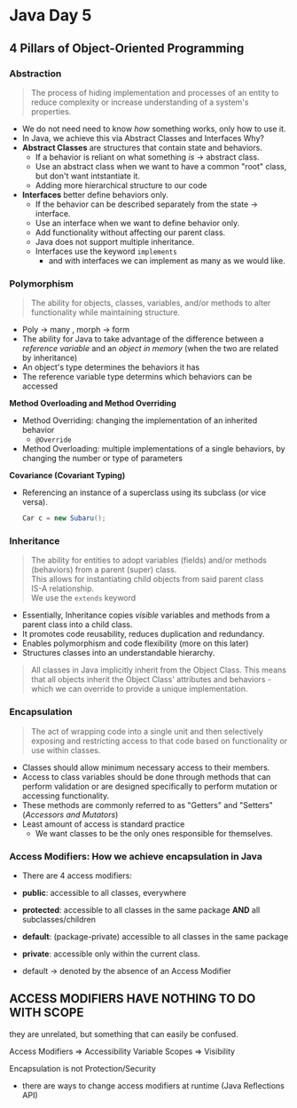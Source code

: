 # Java Day 5

## 4 Pillars of Object-Oriented Programming

### Abstraction  
> The process of hiding implementation and processes of an entity to reduce complexity or increase understanding of a system's properties.  
- We do not need need to know *how* something works, only how to use it.
- In Java, we achieve this via Abstract Classes and Interfaces
Why? 
- **Abstract Classes** are structures that contain state and behaviors. 
    - If a behavior is reliant on what something *is*  -> abstract class.
    - Use an abstract class when we want to have a common "root" class, but don't want intstantiate it.
    - Adding more hierarchical structure to our code
- **Interfaces** better define behaviors only.
    - If the behavior can be described separately from the state -> interface.
    - Use an interface when we want to define behavior only.
    - Add functionality without affecting our parent class. 
    - Java does not support multiple inheritance. 
    - Interfaces use the keyword `implements`
        - and with interfaces we can implement as many as we would like.

### Polymorphism
> The ability for objects, classes, variables, and/or methods to alter functionality while maintaining structure.
- Poly -> many , morph -> form
- The ability for Java to take advantage of the difference between a *reference variable* and an *object in memory* (when the two are related by inheritance)  
- An object's type determines the behaviors it has
- The reference variable type determins which behaviors can be accessed

**Method Overloading and Method Overriding**
- Method Overriding: changing the implementation of an inherited behavior
    - `@Override`  
- Method Overloading: multiple implementations of a single behaviors, by changing the number or type of parameters  

**Covariance (Covariant Typing)**  
- Referencing an instance of a superclass using its subclass (or vice versa).
    ```java
    Car c = new Subaru();
    ```

### Inheritance
> The ability for entities to adopt variables (fields) and/or methods (behaviors) from a parent (super) class.  
> This allows for instantiating child objects from said parent class  
> IS-A relationship.  
> We use the `extends` keyword

- Essentially, Inheritance copies *visible* variables and methods from a parent class into a child class. 
- It promotes code reusability, reduces duplication and redundancy. 
- Enables polymorphism and code flexibility (more on this later)
- Structures classes into an understandable hierarchy.

> All classes in Java implicitly inherit from the Object Class. 
> This means that all objects inherit the Object Class' attributes and behaviors - which we can override to provide a unique implementation. 

### Encapsulation  
> The act of wrapping code into a single unit and then selectively exposing and restricting access to that code based on functionality or use within classes. 

- Classes should allow minimum necessary access to their members.   
- Access to class variables should be done through methods that can perform validation or are designed specifically to perform mutation or accessing functionality.   
- These methods are commonly referred to as "Getters" and "Setters" (*Accessors and Mutators*)
- Least amount of access is standard practice
    - We want classes to be the only ones responsible for themselves.  

### Access Modifiers: How we achieve encapsulation in Java
- There are 4 access modifiers: 
- **public**: accessible to all classes, everywhere
- **protected**: accessible to all classes in the same package **AND** all subclasses/children
- **default**: (package-private) accessible to all classes in the same package
- **private**: accessible only within the current class. 

- default -> denoted by the absence of an Access Modifier

## ACCESS MODIFIERS HAVE NOTHING TO DO WITH SCOPE
they are unrelated, but something that can easily be confused. 

Access Modifiers => Accessibility
Variable Scopes => Visibility 

Encapsulation is not Protection/Security  
- there are ways to change access modifiers at runtime (Java Reflections API)